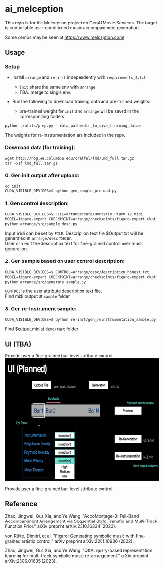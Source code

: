 # ai_melception

This repo is for the Melception project on GenAI Music Services. The target is controllable user-conditioned music accompaniment generation.     

Some demos may be seen at https://www.melception.com/ 

## Usage

### Setup
* Install `arrange` and `re-inst` independently with `requirements_$.txt`    
  - `init` share the same env with `arrange`    
  - TBA: merge to single env.    

* Run the following to download training data and pre-trained weights:
  - pre-trained weight for `init` and `arrange` will be saved in the corresponding folders
```
python ./utils/prep.py --data_path=<dir_to_save_training_data>
```     
The weights for re-instrumentation are included in the repo.   

### Download data (for training):
```
wget http://hog.ee.columbia.edu/craffel/lmd/lmd_full.tar.gz
tar -xzf lmd_full.tar.gz
```
### 0. Gen init output after upload:   
```
cd init   
CUDA_VISIBLE_DEVICES=$ python gen_sample_preload.py
```

### 1. Gen control description:   
```
CUDA_VISIBLE_DEVICES=$ FILE=arrange/data/Honestly_Piano_12.midi MODEL=figaro-expert CHECKPOINT=arrange/checkpoints/figaro-expert.ckpt python arrange/src/sample_desc.py
```   
Input midi can be set by `FILE`. Description text file $Output.txt will be generated in `arrange/desc` folder.    
User can edit the description text for fine-grained control over music generation.
   
### 2. Gen sample based on user control description:   
```
CUDA_VISIBLE_DEVICES=$ CONTROL=arrange/desc/description_honest.txt MODEL=figaro-expert CHECKPOINT=arrange/checkpoints/figaro-expert.ckpt python arrange/src/generate_sample.py
```    
`CONTROL` is the user attribute description text file.    
Find midi output at `sample` folder
    
### 3. Gen re-instrument sample:  

```
CUDA_VISIBLE_DEVICES=$ python re-inst/gen_reinstrumentation_sample.py
```
Find $output.mid at `demo/test` folder

## UI (TBA)   

Provide user a fine-grained bar-level attribute control.    
<img src="https://github.com/hchen605/ai_melception/blob/main/fig/melception_ui.png" width="700" height="400" />    


Provide user a fine-grained bar-level attribute control.

## Reference
    
Zhao, Jingwei, Gus Xia, and Ye Wang. "AccoMontage-3: Full-Band Accompaniment Arrangement via Sequential Style Transfer and Multi-Track Function Prior." arXiv preprint arXiv:2310.16334 (2023).     

von Rütte, Dimitri, et al. "Figaro: Generating symbolic music with fine-grained artistic control." arXiv preprint arXiv:2201.10936 (2022).

Zhao, Jingwei, Gus Xia, and Ye Wang. "Q&A: query-based representation learning for multi-track symbolic music re-arrangement." arXiv preprint arXiv:2306.01635 (2023).
